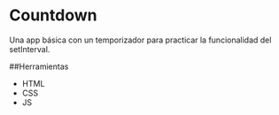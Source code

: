 # Countdown
Una app básica con un temporizador para practicar la funcionalidad del setInterval.

##Herramientas
- HTML
- CSS
- JS